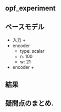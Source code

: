 opf_experiment
---

## ベースモデル
+ 入力
  +  
+ encoder
  + type: scalar
  + n: 100
  + w: 21
+ encoder
  + 

## 結果


## 疑問点のまとめ.



